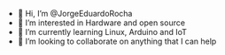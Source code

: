 - 👋 Hi, I’m @JorgeEduardoRocha
- 👀 I’m interested in Hardware and open source
- 🌱 I’m currently learning Linux, Arduino and IoT
- 💞️ I’m looking to collaborate on anything that I can help 

<!---
JorgeEduardoRocha/JorgeEduardoRocha is a ✨ special ✨ repository because its `README.md` (this file) appears on your GitHub profile.
You can click the Preview link to take a look at your changes.
--->
